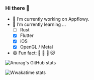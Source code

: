 ### Hi there 👋

<!--
**tsuiyuenhong/tsuiyuenhong** is a ✨ _special_ ✨ repository because its `README.md` (this file) appears on your GitHub profile.

Here are some ideas to get you started:
-->

- 🔭 I’m currently working on Appflowy.
- 🌱 I’m currently learning ...
  - [ ] Rust
  - [x] Flutter
  - [x] iOS
  - [x] OpenGL / Metal
- 😄 Fun fact: 💖 🐶 💖 🐱

![Anurag's GitHub stats](https://github-readme-stats.vercel.app/api?username=lucasxu0&bg_color=30,e96443,904e95&title_color=fff&text_color=fff)

![Wwakatime stats](https://github-readme-stats-taupe-two.vercel.app/api/wakatime?username=LucasXu&hide_title=true&hide_border=true&langs_count=5&bg_color=00000000&text_color=777)
